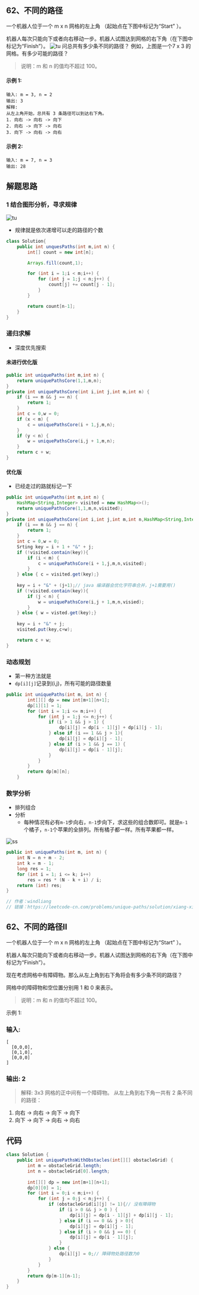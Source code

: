 ## 62、不同的路径
一个机器人位于一个 m x n 网格的左上角 （起始点在下图中标记为“Start” ）。

机器人每次只能向下或者向右移动一步。机器人试图达到网格的右下角（在下图中标记为“Finish”）。
![tu](../../images/62_robot_maze.png)
问总共有多少条不同的路径？
例如，上图是一个7 x 3 的网格。有多少可能的路径？

> 说明：m 和 n 的值均不超过 100。

#### 示例 1:
```
输入: m = 3, n = 2
输出: 3
解释:
从左上角开始，总共有 3 条路径可以到达右下角。
1. 向右 -> 向右 -> 向下
2. 向右 -> 向下 -> 向右
3. 向下 -> 向右 -> 向右
```
#### 示例 2:
```
输入: m = 7, n = 3
输出: 28
```
<!-- 来源：力扣（LeetCode）
链接：https://leetcode-cn.com/problems/unique-paths
著作权归领扣网络所有。商业转载请联系官方授权，非商业转载请注明出处。 -->
## 解题思路
### 1 结合图形分析，寻求规律
![tu](../../images/62_solve1.png)
- 规律就是依次递增可以走的路径的个数
```Java
class Solution{
    public int unquesPaths(int m,int n) {
        int[] count = new int[n];

        Arrays.fill(count,1);

        for (int i = 1;i < m;i++) {
            for (int j = 1;j < n;j++) {
                count[j] += count[j - 1];
            }
        }

        return count[n-1];
    }
}
```
### 递归求解
- 深度优先搜索
#### 未进行优化版
```java
public int uniquePaths(int m,int n) {
    return uniquePathsCore(1,1,m,n);
}
private int uniquePathsCore(int i,int j,int m,int n) {
    if (i == m && j == n) {
        return 1;
    }
    int c = 0,w = 0;
    if (x < m) {
        c = uniquePathsCore(i + 1,j,m,n);
    }
    if (y < n) {
        w = uniquePathsCore(i,j + 1,m,n);
    }
    return c + w;
}

```
#### 优化版
- 已经走过的路就标记一下
```java
public int uniquePaths(int m,int n) {
    HashMap<String,Integer> visited = new HashMap<>();
    return uniquePathsCore(1,1,m,n,visited);
}
private int uniquePathsCore(int i,int j,int m,int n,HashMap<String,Integer> visited) {
    if (i == m && j == n) {
        return 1;
    }
    int c = 0,w = 0;
    Srting key = i + 1 + "&" + j;
    if (!visited.contain(key)){
        if (i < m) {
            c = uniquePathsCore(i + 1,j,m,n,visited);
        }
    } else { c = visited.get(key);}
    
    key = i + "&" + (j+1);// java 编译器会优化字符串合并，j+1需要用()
    if (!visited.contain(key)){
        if (j < n) {
            w = uniquePathsCore(i,j + 1,m,n,visied);
        }
    } else { w = visted.get(key);}
    
    key = i + "&" + j;
    visited.put(key,c+w);

    return c + w;
}
```

### 动态规划
- 第一种方法就是
- `dp[i][j]`记录到(i,j)，所有可能的路径数量
```java
public int uniquePaths(int m, int n) {
        int[][] dp = new int[m+1][n+1];
        dp[1][1] = 1;
        for (int i = 1;i <= m;i++) {
            for (int j = 1;j <= n;j++) {
                if (i > 1 && j > 1) {
                    dp[i][j] = dp[i - 1][j] + dp[i][j - 1];
                } else if (i == 1 && j > 1){
                    dp[i][j] = dp[i][j - 1];
                } else if (i > 1 && j == 1) {
                    dp[i][j] = dp[i - 1][j];
                }
            }
        }
        return dp[m][n];
    }
```

### 数学分析
- 排列组合
- 分析
    - 每种情况有必有`m-1`步向右，`n-1`步向下，求这些的组合数即可。就是`m-1`个橘子，`n-1`个苹果的全排列。所有橘子都一样。所有苹果都一样。

![ss](../../images/62_组合数求解.png)

```java
public int uniquePaths(int m, int n) {
    int N = n + m - 2; 
    int k = m - 1;  
    long res = 1; 
    for (int i = 1; i <= k; i++)
        res = res * (N - k + i) / i;
    return (int) res; 
}

// 作者：windliang
// 链接：https://leetcode-cn.com/problems/unique-paths/solution/xiang-xi-tong-su-de-si-lu-fen-xi-duo-jie-fa-by-20/
```

## 62、不同的路径II
一个机器人位于一个 m x n 网格的左上角 （起始点在下图中标记为“Start” ）。

机器人每次只能向下或者向右移动一步。机器人试图达到网格的右下角（在下图中标记为“Finish”）。

现在考虑网格中有障碍物。那么从左上角到右下角将会有多少条不同的路径？

网格中的障碍物和空位置分别用 1 和 0 来表示。

> 说明：m 和 n 的值均不超过 100。

示例 1:

### 输入:
```
[
  [0,0,0],
  [0,1,0],
  [0,0,0]
]
```
### 输出: 2
> 解释:
3x3 网格的正中间有一个障碍物。
从左上角到右下角一共有 2 条不同的路径：
1. 向右 -> 向右 -> 向下 -> 向下
2. 向下 -> 向下 -> 向右 -> 向右

## 代码
```java
class Solution {
    public int uniquePathsWithObstacles(int[][] obstacleGrid) {
        int m = obstacleGrid.length;
        int n = obstacleGrid[0].length;
      
        int[][] dp = new int[m+1][n+1];
        dp[0][0] = 1;
        for (int i = 0;i < m;i++) {
            for (int j = 0;j < n;j++) {
                if (obstacleGrid[i][j] != 1){// 没有障碍物
                    if (i > 0 && j > 0 ) {
                        dp[i][j] = dp[i - 1][j] + dp[i][j - 1];
                    } else if (i == 0 && j > 0){
                        dp[i][j] = dp[i][j - 1];
                    } else if (i > 0 && j == 0) {
                        dp[i][j] = dp[i - 1][j];
                    }
                } else {
                    dp[i][j] = 0;// 障碍物处路径数为0
                } 
            }
        }
        return dp[m-1][n-1];
    }
}
```